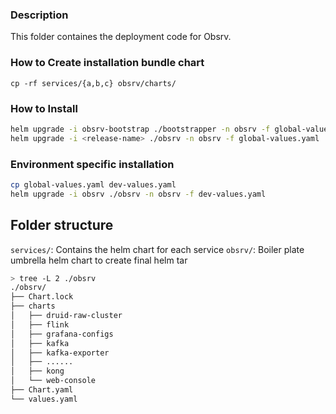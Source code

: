 ### Description

This folder containes the deployment code for Obsrv.

### How to Create installation bundle chart

```
cp -rf services/{a,b,c} obsrv/charts/
```

### How to Install

```bash
helm upgrade -i obsrv-bootstrap ./bootstrapper -n obsrv -f global-values.yaml -f images.yaml -f global-cloud-values-gcp.yaml --debug --create-namespace
helm upgrade -i <release-name> ./obsrv -n obsrv -f global-values.yaml
```

### Environment specific installation

```bash
cp global-values.yaml dev-values.yaml
helm upgrade -i obsrv ./obsrv -n obsrv -f dev-values.yaml
```

## Folder structure

`services/`: Contains the helm chart for each service
`obsrv/`: Boiler plate umbrella helm chart to create final helm tar

```bash
> tree -L 2 ./obsrv
./obsrv/
├── Chart.lock
├── charts
│   ├── druid-raw-cluster
│   ├── flink
│   ├── grafana-configs
│   ├── kafka
│   ├── kafka-exporter
│   ├── ......
│   ├── kong
│   └── web-console
├── Chart.yaml
└── values.yaml
```